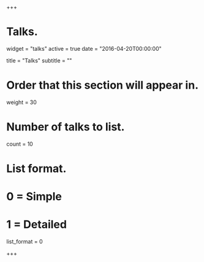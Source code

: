 +++
# Talks.
widget = "talks"
active = true
date = "2016-04-20T00:00:00"

title = "Talks"
subtitle = ""

# Order that this section will appear in.
weight = 30

# Number of talks to list.
count = 10

# List format.
#   0 = Simple
#   1 = Detailed
list_format = 0

+++

